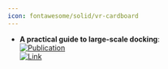 ```yaml
---
icon: fontawesome/solid/vr-cardboard
---
```


- **A practical guide to large-scale docking**:   
	[![Publication](https://img.shields.io/badge/Publication-Citations:267-blue?style=for-the-badge&logo=bookstack)](https://doi.org/10.1038/s41596-021-00597-z)  
	[![Link](https://img.shields.io/badge/Link-online-brightgreen?style=for-the-badge&logo=cachet&logoColor=65FF8F)](https://www.nature.com/articles/s41596-021-00597-z)  
